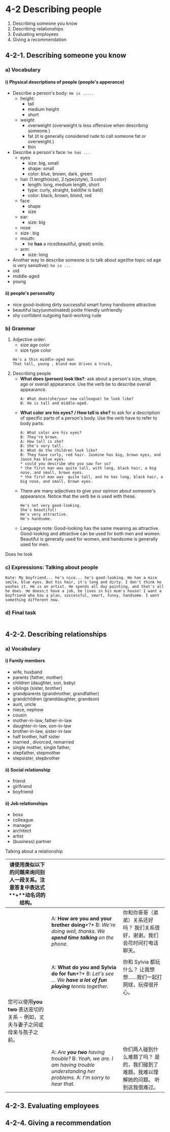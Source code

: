# 4-2 Describing people

1. Describing someone you know
2. Describing relationships
3. Evaluating employees
4. Giving a recommendation

## 4-2-1. Describing someone you know

### a) Vocabulary

#### i) Physical descriptions of people (people's apperance)

* Describe a person's body: 
```He is .....```
  * height: 
    * tall 
    * medium height
    * short
  * weight
    * overweight (overweight is less offensive when describing someone.)
    * fat (it is generally considered rude to call someone fat or overweight.)
    * thin
* Describe a person's face: 
```he has ...```
  * eyes
    * size: big, small
    * shape: small
    * color: blue, brown, dark, green 
  * hair (1.length(size), 2.type(style), 3.color)
    * length: long, medium length, short
    * type: curly, straight,  bald(he is bald)
    * color: black, brown, blond, red
  * face
    * shape
    * size
  * ear:
    * size: big
  * nose
   * size : big
  * mouth:
    * he **has** a nice(beautiful, great) smile.
  * arm:
    * size: long 
* Another way to describe someone is to talk about age(the topic od age is very sensitive):
```he is ...```
 * old 
 * middle-aged
 * young

#### ii) people's personality
* nice good-looking dirty successful smart funny handsome attractive 
* beautiful lazy(unmotivated) polite friendly unfriendly 
* shy confident outgoing hard-working rude  


### b) Grammar
1.  Adjective order: 
    * size age color
    * size type color
    ```
    He's a thin middle-aged man
    That tall, young , blond man drives a truck,
    ```
2. Describing people
    * **What does (person) look like?**: ask about a person's size, shape, age or overall appearance. Use the verb be to describe overall appearance.
      ```
      A: What does(she/your new colleague) he look like?
      B: He is tall and middle-aged. 
      ```
    * **What color are his eyes? / How tall is she?** to ask for a description of specific parts of a person's body. Use the verb have to refer to body parts.
      ```
      A: What color are his eyes?	
      B: They're brown.	
      A: How tall is she?	
      B: She's very tall.	
      A: What do the children look like?	
      B: They have curly, red hair. Jasmine has big, brown eyes, and Jason has blue eyes.	
      * could you describe who you saw for us?
      * the first man was quite tall, with long, black hair, a big nose, and small, brown eyes.
      * the first man was  quite tall, and he has long, black hair, a big nose, and small, brown eyes.
      ```
    *  There are many adjectives to give your opinion about someone's appearance. Notice that the verb be is used with these.
        ```
        He's not very good-looking.	
        She's beautiful!             	
        He's very attractive.                  	
        He's handsome.                 	
        ```
    *  Language note: Good-looking has the same meaning as attractive. Good-looking and attractive can be used for both men and women. Beautiful is generally used for women, and handsome is generally used for men.




Does he look

### c) Expressions: Talking about people
```
Kate: My boyfriend... he's nice... he's good-looking. He has a mice smile, blue eyes. But his hair, it's long and dirty. I don't think he washes it. He is an artist. He spends all day painting, and that's all he does. He doesn;t have a job, he lives in his mum's house! I want a boyfriend who has a plan, successful, smart, funny, handsome. I want something different now.
```

### d) Final task
```

```
## 4-2-2. Describing relationships
### a) Vocabulary

#### i) Family members

- wife, husband
- parents (father, mother)
- children (daughter, son, baby)
- siblings (sister, brother)
- grandparents (grandmother,  grandfather)
- grandchildren (granddaughter, grandson)
- aunt, uncle
- niece, nephew
- cousin
- mother-in-law, father-in-law
- daughter-in-law, son-in-law
- brother-in-law, sister-in-law
- half brother, half sister
- married , divorced, remarried
- single mother, single father, 
- stepfather, stepmother
- stepsister, stepbrother

#### ii) Social relationship

* friend
* girlfriend
* boyfriend

#### ii) Job relationships

* boss
* colleague
* manager
* architect
* artist
* (business) partner 




Talking about a relationship

 

| 请使用类似以下的问题来询问别人一段关系。注意答复中表达式 **+**动名词的结构。 |                                                              |                                                              |
| ------------------------------------------------------------ | ------------------------------------------------------------ | ------------------------------------------------------------ |
|                                                              | A: **How are you and your brother doing***?*   B: *We're doing well, thanks. We **spend time   talking** on the phone.* | 你和你哥哥（弟弟）关系还好吗？    我们关系很好，谢谢。我们会花时间打电话聊天。 |
|                                                              |                                                              |                                                              |
|                                                              | A: **What do you and Sylvia do for fun***?*    B: *Let's see … We **have a lot of fun playing** tennis   together.* | 你和 Sylvia 都玩什么？    让我想想……我们一起打网球，玩得很开心。 |
| 您可以使用**you   two** 表达密切的关系 - 例如，丈夫与妻子之间或母亲与孩子之前。 |                                                              |                                                              |
|                                                              | A: *Are **you two** having trouble?*    B: *Yeah, we are. I am having trouble understanding her problems.*    A: *I'm sorry to hear that.* | 你们两人碰到什么难题了吗？    是的，我们碰到了难题。我难以理解她的问题。    听到这我很难过。 |

## 4-2-3. Evaluating employees

## 4-2-4. Giving a recommendation
